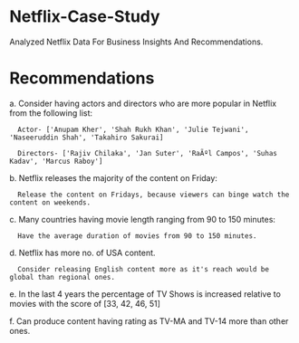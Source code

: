 # Netflix-Case-Study
Analyzed Netflix Data For Business Insights And Recommendations.

# Recommendations
a. Consider having actors and directors who are more popular in Netflix from the following list:

      Actor- ['Anupam Kher', 'Shah Rukh Khan', 'Julie Tejwani', 'Naseeruddin Shah', 'Takahiro Sakurai]

      Directors- ['Rajiv Chilaka', 'Jan Suter', 'RaÃºl Campos', 'Suhas Kadav', 'Marcus Raboy']

b. Netflix releases the majority of the content on Friday:

      Release the content on Fridays, because viewers can binge watch the content on weekends.
      
c. Many countries having movie length ranging from 90 to 150 minutes: 

      Have the average duration of movies from 90 to 150 minutes.
      
d. Netflix has more no. of USA content. 

      Consider releasing English content more as it's reach would be global than regional ones.
      
e. In the last 4 years the percentage of TV Shows is increased relative to movies with the score of [33, 42, 46, 51]

f. Can produce content having rating as TV-MA and TV-14 more than other ones.
